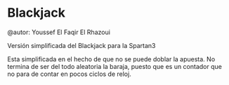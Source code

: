 # Blackjack

@autor: Youssef El Faqir El Rhazoui

Versión simplificada del Blackjack para la Spartan3 

Esta simplificada en el hecho de que no se puede doblar la apuesta.
No termina de ser del todo aleatoria la baraja, puesto que es un contador que no para de contar
en pocos ciclos de reloj.
